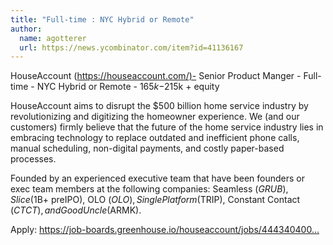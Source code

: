 ```yaml
---
title: "Full-time : NYC Hybrid or Remote"
author:
  name: agotterer
  url: https://news.ycombinator.com/item?id=41136167
---
```

HouseAccount (<a href="https:&#x2F;&#x2F;houseaccount.com&#x2F;)-" rel="nofollow">https:&#x2F;&#x2F;houseaccount.com&#x2F;)-</a> Senior Product Manger - Full-time - NYC Hybrid or Remote - $165k-$215k + equity

HouseAccount aims to disrupt the $500 billion home service industry by revolutionizing and digitizing the homeowner experience. We (and our customers) firmly believe that the future of the home service industry lies in embracing technology to replace outdated and inefficient phone calls, manual scheduling, non-digital payments, and costly paper-based processes.

Founded by an experienced executive team that have been founders or exec team members at the following companies: Seamless ($GRUB), Slice ($1B+ preIPO), OLO ($OLO), SinglePlatform ($TRIP), Constant Contact ($CTCT), and Good Uncle ($ARMK).

Apply: <a href="https:&#x2F;&#x2F;job-boards.greenhouse.io&#x2F;houseaccount&#x2F;jobs&#x2F;4443404007" rel="nofollow">https:&#x2F;&#x2F;job-boards.greenhouse.io&#x2F;houseaccount&#x2F;jobs&#x2F;444340400...</a>
